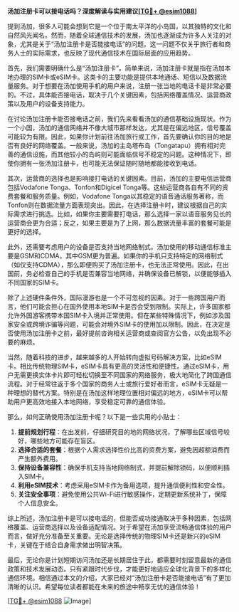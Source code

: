 **汤加注册卡可以接电话吗？深度解读与实用建议[[TG💪+ @esim1088](https://t.me/s/esim1088)]**

提到汤加，很多人可能会想到它是一个位于南太平洋的小岛国，以其独特的文化和自然风光闻名。然而，随着全球通信技术的发展，汤加也逐渐成为许多人关注的对象，尤其是关于“汤加注册卡是否能接电话”的问题。这一问题不仅关乎旅行者和商务人士的实际需求，也反映了现代通信技术在国际层面的应用趋势。

首先，我们需要明确什么是“汤加注册卡”。简单来说，汤加注册卡就是指在汤加本地办理的SIM卡或eSIM卡。这类卡的主要功能是提供本地通话、短信以及数据流量服务。对于想要在汤加使用手机的用户来说，注册一张当地的电话卡是非常必要的。不过，具体能否接电话，取决于几个关键因素，包括网络覆盖情况、运营商政策以及用户的设备支持能力。

在讨论汤加注册卡能否接电话之前，我们先来看看汤加的通信基础设施现状。作为一个小国，汤加的通信网络并不像大城市那样发达，尤其是在偏远地区，信号覆盖可能较为有限。因此，如果你计划前往汤加旅行或工作，首先要确认你的目的地是否有良好的网络覆盖。一般来说，汤加的主岛塔布岛（Tongatapu）拥有相对完善的通信设施，而其他较小的岛屿则可能面临信号不稳定的问题。这种情况下，即使你拥有一张汤加注册卡，也可能无法保证随时随地都能接收到电话。

其次，运营商的选择也是影响接打电话的关键因素。目前，汤加的主要电信运营商包括Vodafone Tonga、Tonfon和Digicel Tonga等。这些运营商各自有不同的资费套餐和服务质量。例如，Vodafone Tonga以其稳定的语音通话服务著称，而Tonfon则在数据流量方面表现突出。因此，在选择注册卡时，建议根据自己的实际需求进行挑选。比如，如果你主要需要打电话，那么选择一家以语音服务见长的运营商会更为合适；反之，如果主要是为了上网，那么数据流量丰富的套餐可能是更好的选择。

此外，还需要考虑用户的设备是否支持当地网络制式。汤加使用的移动通信标准主要是GSM和CDMA，其中GSM更为普遍。如果你的手机只支持特定的网络制式（如仅支持CDMA），那么即便购买了汤加注册卡，也无法正常使用。因此，在出国前，务必检查自己的手机是否兼容当地网络，并确保设备已解锁，以便能够插入不同国家的SIM卡。

除了上述硬件条件外，国际漫游也是一个不可忽视的因素。对于一些跨国用户而言，他们可能会担心在国外使用本地SIM卡是否会受到限制。实际上，许多国家都允许外国游客携带本国SIM卡入境并正常使用。但在某些特殊情况下，例如涉及国家安全或跨境诈骗等问题，可能会对境外SIM卡的使用加以限制。因此，在决定是否使用汤加注册卡之前，最好提前咨询相关运营商或查阅官方公告，以免出现不必要的麻烦。

当然，随着科技的进步，越来越多的人开始转向虚拟号码解决方案，比如eSIM卡。相比传统物理SIM卡，eSIM卡具有更高的灵活性和便捷性。通过eSIM卡，用户无需更换实体卡片即可轻松切换至不同国家的网络服务，极大地简化了跨国通信流程。对于经常往返于多个国家的商务人士或旅行爱好者而言，eSIM卡无疑是一种理想的替代方案。特别是在汤加这样地理位置相对偏远的地方，eSIM卡可以帮助用户更高效地接入本地网络，享受稳定可靠的通信体验。

那么，如何正确使用汤加注册卡呢？以下是一些实用的小贴士：

1. **提前规划行程**：在出发前，仔细研究目的地的网络状况，了解哪些区域信号较好，哪些地方可能存在盲区。
2. **选择合适的套餐**：根据个人需求选择性价比高的资费方案，避免因超额消费而产生额外费用。
3. **保持设备兼容性**：确保手机支持当地网络制式，并提前解除锁码，以便顺利插入SIM卡。
4. **利用eSIM技术**：考虑采用eSIM卡作为备用选项，提升通信便利性和安全性。
5. **关注安全事项**：避免使用公共Wi-Fi进行敏感操作，定期更新系统补丁，保障个人信息安全。

综上所述，汤加注册卡是可以接电话的，但能否成功接通取决于多种因素，包括网络覆盖、运营商选择以及设备适配情况。对于希望在汤加享受流畅通信体验的用户而言，做好充分准备至关重要。无论是选择传统的物理SIM卡还是新兴的eSIM卡，关键在于结合自身需求做出明智决策。

最后，无论你是计划短期访问汤加还是长期居住于此，都需要时刻留意最新的通信政策和技术发展动态。只有紧跟时代步伐，才能更好地适应全球化背景下的多样化通信环境。相信通过本文的介绍，大家已经对“汤加注册卡是否能接电话”有了更加清晰的认识。希望每位读者都能在未来的旅途中畅享无忧的通信体验！

[[TG💪+ @esim1088](https://t.me/s/esim1088) ![Image](https://i.postimg.cc/4NQfJmqS/Snipaste-2025-05-13-00-14-12.png)]